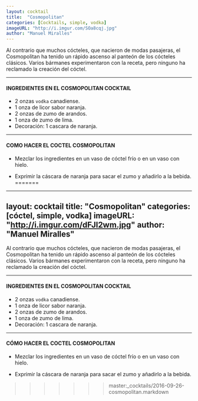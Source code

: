 ```yaml
---
layout: cocktail
title:  "Cosmopolitan"
categories: [Cocktails, simple, vodka]
imageURL: "http://i.imgur.com/SOa8cqj.jpg"
author: "Manuel Miralles"
---
```


Al contrario que muchos cócteles, que nacieron de modas pasajeras, el Cosmopolitan ha tenido un rápido ascenso al panteón de los cócteles clásicos. Varios bármanes experimentaron con la receta, pero ninguno ha reclamado la creación del cóctel.


**************************************************

#### INGREDIENTES EN EL COSMOPOLITAN COCKTAIL

- 2 onzas `vodka` canadiense.
- 1 onza de licor sabor naranja.
- 2 onzas de zumo de arandos.
- 1 onza de zumo de lima.
- Decoración: 1 cascara de naranja.

**************************************************

#### COMO HACER EL COCTEL COSMOPOLITAN

- Mezclar los ingredientes en un vaso de cóctel frío o en un vaso con hielo.

- Exprimir la cáscara de naranja para sacar el zumo y añadirlo a la bebida.
=======
---
layout: cocktail
title:  "Cosmopolitan"
categories: [cóctel, simple, vodka]
imageURL: "http://i.imgur.com/dFJI2wm.jpg"
author: "Manuel Miralles"
---

Al contrario que muchos cócteles, que nacieron de modas pasajeras, el Cosmopolitan ha tenido un rápido ascenso al panteón de los cócteles clásicos. Varios bármanes experimentaron con la receta, pero ninguno ha reclamado la creación del cóctel.

**************************************************

#### INGREDIENTES EN EL COSMOPOLITAN COCKTAIL

- 2 onzas `vodka` canadiense.
- 1 onza de licor sabor naranja.
- 2 onzas de zumo de arandos.
- 1 onza de zumo de lima.
- Decoración: 1 cascara de naranja.

**************************************************

#### CÓMO HACER EL COCTEL COSMOPOLITAN

- Mezclar los ingredientes en un vaso de cóctel frío o en un vaso con hielo.

- Exprimir la cáscara de naranja para sacar el zumo y añadirlo a la bebida.
>>>>>>> master:_cocktails/2016-09-26-cosmopolitan.markdown
